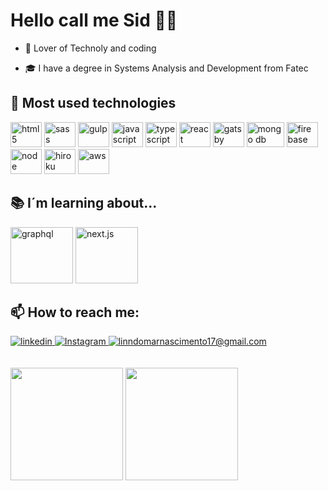 # Hello call me Sid 🦥🤖

- 💖 Lover of Technoly and coding

- 🎓 I have a degree in Systems Analysis and Development from Fatec

## 🔭 Most used technologies

<div>
    <img aling="bottom" alt="html5" width="50px" height="40px" src="https://cdn.jsdelivr.net/gh/devicons/devicon/icons/html5/html5-plain-wordmark.svg"></img>
    <img aling="bottom" alt="sass" width="50px" height="40px" src="https://cdn.jsdelivr.net/gh/devicons/devicon/icons/sass/sass-original.svg"></img>
    <img aling="bottom" alt="gulp" width="50px" height="40px" src="https://cdn.jsdelivr.net/gh/devicons/devicon/icons/gulp/gulp-plain.svg"></img>
    <img aling="bottom" alt="javascript" width="50px" height="40px" src="https://cdn.jsdelivr.net/gh/devicons/devicon/icons/javascript/javascript-original.svg"></img>
    <img aling="bottom" alt="typescript" width="50px" height="40px" src="https://cdn.jsdelivr.net/gh/devicons/devicon/icons/typescript/typescript-original.svg"></img>
    <img aling="bottom" alt="react" width="50px" height="40px" src="https://cdn.jsdelivr.net/gh/devicons/devicon/icons/react/react-original-wordmark.svg"></img>
    <img aling="bottom" alt="gatsby" width="50px" height="40px" src="https://cdn.jsdelivr.net/gh/devicons/devicon/icons/gatsby/gatsby-plain-wordmark.svg"></img>
    <img aling="bottom" alt="mongo db" width="60px" height="40px" src="https://cdn.jsdelivr.net/gh/devicons/devicon/icons/mongodb/mongodb-plain-wordmark.svg"></img>
    <img aling="bottom" alt="firebase" width="50px" height="40px" src="https://cdn.jsdelivr.net/gh/devicons/devicon/icons/firebase/firebase-plain-wordmark.svg"></img>
    <img aling="bottom" alt="node" width="50px" height="40px" src="https://cdn.jsdelivr.net/gh/devicons/devicon/icons/nodejs/nodejs-plain-wordmark.svg"></img>
    <img aling="bottom" alt="hiroku"width="50px" height="40px" src="https://cdn.jsdelivr.net/gh/devicons/devicon/icons/heroku/heroku-plain-wordmark.svg"></img>
    <img aling="bottom" alt="aws" width="50px" height="40px" src="https://cdn.jsdelivr.net/gh/devicons/devicon/icons/amazonwebservices/amazonwebservices-plain-wordmark.svg"></img>
 </div>

## 📚 I´m learning about...

<div>
   <img aling="bottom" alt="graphql" width="100px" height="90px" src="https://cdn.jsdelivr.net/gh/devicons/devicon/icons/graphql/graphql-plain-wordmark.svg"></img>
    <img aling="bottom" alt="next.js" width="100px" height="90px" src="https://camo.githubusercontent.com/0a924388bd6b79748978b48e33005a91c213d9a0fa304406c4c8c406b80e1e71/68747470733a2f2f7865737175652e726f636b6574736561742e6465762f706c6174666f726d2f746563682f6e6578746a732e737667"></img>
</div>

## 📫 How to reach me:

<div>
  <a href="https://www.linkedin.com/in/lindomar-nascimento-82b316133/">
    <img alt="linkedin" src="https://img.shields.io/badge/LinkedIn-0077B5?style=for-the-badge&logo=linkedin&logoColor=white"></img>
  </a>
  <a href="https://www.instagram.com/lindosid/">
    <img alt="Instagram" src="https://img.shields.io/badge/Instagram-E4405F?style=for-the-badge&logo=instagram&logoColor=white"></img>
  </a>
  <a href="mailto:linndomarnascimento17@gmail.com?subject=Olá">
    <img alt="linndomarnascimento17@gmail.com" src="https://img.shields.io/badge/Gmail-D14836?style=for-the-badge&logo=gmail&logoColor=white"></img>
  </a>
</div>

 </br>
 </br>

<div>
  <img height=180em 
       src="https://github-readme-stats.vercel.app/api?username=lindomarnascimento&show_icons=true&theme=panda&include_all_commits=true&count_private=true&border_radius=10px"></img>
  <img height=180em 
       src="https://github-readme-stats.vercel.app/api/top-langs/?username=lindomarNascimento&layout=compact&langs_count=7&theme=panda&border_radius=10px"></img>
</div>
